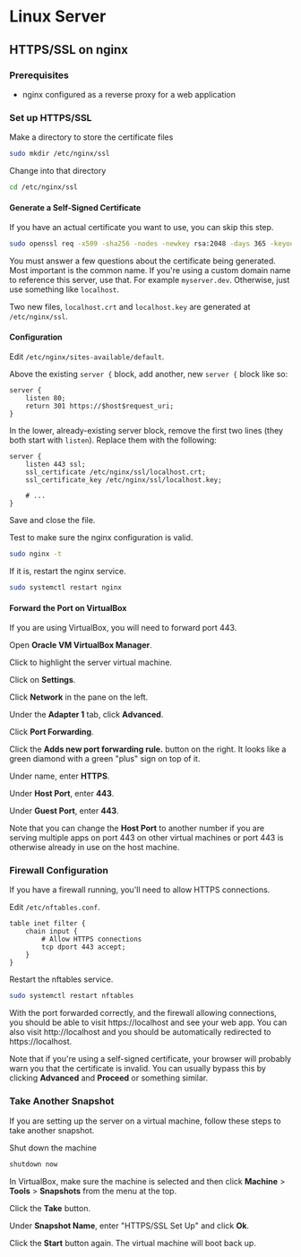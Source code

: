 # Linux Server

## HTTPS/SSL on nginx

### Prerequisites

- nginx configured as a reverse proxy for a web application

### Set up HTTPS/SSL

Make a directory to store the certificate files

```sh
sudo mkdir /etc/nginx/ssl
```

Change into that directory

```sh
cd /etc/nginx/ssl
```

#### Generate a Self-Signed Certificate

If you have an actual certificate you want to use, you can skip this step.

```sh
sudo openssl req -x509 -sha256 -nodes -newkey rsa:2048 -days 365 -keyout localhost.key -out localhost.crt
```

You must answer a few questions about the certificate being generated. Most
important is the common name. If you're using a custom domain name to reference
this server, use that. For example `myserver.dev`. Otherwise, just use something
like `localhost`.

Two new files, `localhost.crt` and `localhost.key` are generated at
`/etc/nginx/ssl`.

#### Configuration

Edit `/etc/nginx/sites-available/default`.

Above the existing `server {` block, add another, new `server {` block like so:

```
server {
    listen 80;
    return 301 https://$host$request_uri;
}
```

In the lower, already-existing server block, remove the first two lines (they
both start with `listen`). Replace them with the following:

```
server {
    listen 443 ssl;
    ssl_certificate /etc/nginx/ssl/localhost.crt;
    ssl_certificate_key /etc/nginx/ssl/localhost.key;

    # ...
}
```

Save and close the file.

Test to make sure the nginx configuration is valid.

```sh
sudo nginx -t
```

If it is, restart the nginx service.

```sh
sudo systemctl restart nginx
```

#### Forward the Port on VirtualBox

If you are using VirtualBox, you will need to forward port 443.

Open **Oracle VM VirtualBox Manager**.

Click to highlight the server virtual machine.

Click on **Settings**.

Click **Network** in the pane on the left.

Under the **Adapter 1** tab, click **Advanced**.

Click **Port Forwarding**.

Click the **Adds new port forwarding rule.** button on the right. It looks like
a green diamond with a green "plus" sign on top of it.

Under name, enter **HTTPS**.

Under **Host Port**, enter **443**.

Under **Guest Port**, enter **443**.

Note that you can change the **Host Port** to another number if you are serving
multiple apps on port 443 on other virtual machines or port 443 is otherwise
already in use on the host machine.

### Firewall Configuration

If you have a firewall running, you'll need to allow HTTPS connections.

Edit `/etc/nftables.conf`.

```
table inet filter {
    chain input {
        # Allow HTTPS connections
        tcp dport 443 accept;
    }
}
```

Restart the nftables service.

```sh
sudo systemctl restart nftables
```

With the port forwarded correctly, and the firewall allowing connections, you
should be able to visit https://localhost and see your web app. You can also
visit http://localhost and you should be automatically redirected to
https://localhost.

Note that if you're using a self-signed certificate, your browser will probably
warn you that the certificate is invalid. You can usually bypass this by
clicking **Advanced** and **Proceed** or something similar.

### Take Another Snapshot

If you are setting up the server on a virtual machine, follow these steps to
take another snapshot.

Shut down the machine

```sh
shutdown now
```

In VirtualBox, make sure the machine is selected and then click **Machine** >
**Tools** > **Snapshots** from the menu at the top.

Click the **Take** button.

Under **Snapshot Name**, enter "HTTPS/SSL Set Up" and click **Ok**.

Click the **Start** button again. The virtual machine will boot back up.
